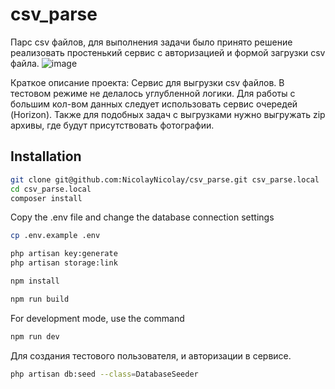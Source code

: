 # csv_parse
Парс csv файлов, для выполнения задачи было принято решение реализовать простенький сервис с авторизацией и формой загрузки csv файла.
![image](https://github.com/NicolayNicolay/csv_parse/assets/156336973/3b25d2ce-8e41-4eac-bdec-5caf5308f988)


Краткое описание проекта: Сервис для выгрузки csv файлов.
В тестовом режиме не делалось углубленной логики. Для работы с большим кол-вом данных следует использовать сервис очередей (Horizon). Также для подобных задач с выгрузками нужно выгружать zip архивы, где будут присутствовать фотографии.
## Installation

```bash
git clone git@github.com:NicolayNicolay/csv_parse.git csv_parse.local
cd csv_parse.local
composer install
```

Copy the .env file and change the database connection settings

```bash
cp .env.example .env
```

```bash
php artisan key:generate
php artisan storage:link
```

```bash
npm install
```

```bash
npm run build
```

For development mode, use the command

```bash
npm run dev
```
Для создания тестового пользователя, и авторизации в сервисе.
```bash
php artisan db:seed --class=DatabaseSeeder
```

